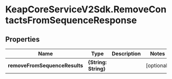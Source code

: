 # KeapCoreServiceV2Sdk.RemoveContactsFromSequenceResponse

## Properties

Name | Type | Description | Notes
------------ | ------------- | ------------- | -------------
**removeFromSequenceResults** | **{String: String}** |  | [optional] 


